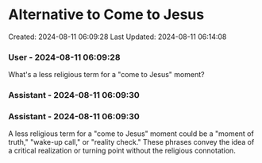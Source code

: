 # Alternative to Come to Jesus

Created: 2024-08-11 06:09:28
Last Updated: 2024-08-11 06:14:08

### User - 2024-08-11 06:09:28

What's a less religious term for a "come to Jesus" moment?

### Assistant - 2024-08-11 06:09:30



### Assistant - 2024-08-11 06:09:30

A less religious term for a "come to Jesus" moment could be a "moment of truth," "wake-up call," or "reality check." These phrases convey the idea of a critical realization or turning point without the religious connotation.

